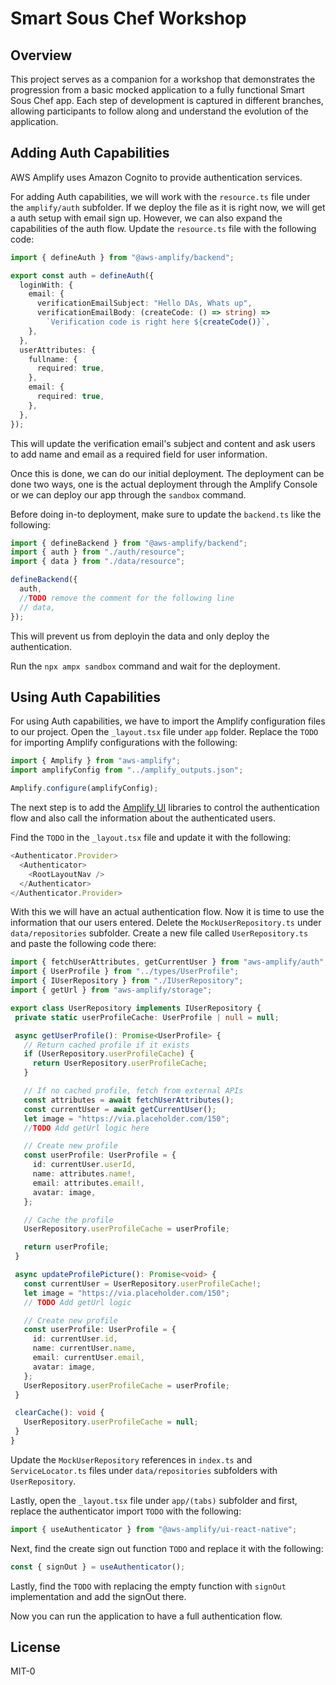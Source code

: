 # Smart Sous Chef Workshop

## Overview
This project serves as a companion for a workshop that demonstrates the progression from a basic mocked application to a fully functional Smart Sous Chef app. Each step of development is captured in different branches, allowing participants to follow along and understand the evolution of the application.

## Adding Auth Capabilities

AWS Amplify uses Amazon Cognito to provide authentication services.

For adding Auth capabilities, we will work with the `resource.ts` file under the `amplify/auth` subfolder. If we deploy the file as it is right now, we will get a auth setup with email sign up. However, we can also expand the capabilities of the auth flow. Update the `resource.ts` file with the following code:

```ts
import { defineAuth } from "@aws-amplify/backend";

export const auth = defineAuth({
  loginWith: {
    email: {
      verificationEmailSubject: "Hello DAs, Whats up",
      verificationEmailBody: (createCode: () => string) =>
        `Verification code is right here ${createCode()}`,
    },
  },
  userAttributes: {
    fullname: {
      required: true,
    },
    email: {
      required: true,
    },
  },
});
```

This will update the verification email's subject and content and ask users to add name and email as a required field for user information. 

Once this is done, we can do our initial deployment. The deployment can be done two ways, one is the actual deployment through the Amplify Console or we can deploy our app through the `sandbox` command. 

Before doing in-to deployment, make sure to update the `backend.ts` like the following: 

```ts
import { defineBackend } from "@aws-amplify/backend";
import { auth } from "./auth/resource";
import { data } from "./data/resource";

defineBackend({
  auth,
  //TODO remove the comment for the following line
  // data,
});
```

This will prevent us from deployin the data and only deploy the authentication.

Run the `npx ampx sandbox` command and wait for the deployment. 

## Using Auth Capabilities

For using Auth capabilities, we have to import the Amplify configuration files to our project. Open the `_layout.tsx` file under `app` folder. Replace the `TODO` for importing Amplify configurations with the following:

```ts
import { Amplify } from "aws-amplify";
import amplifyConfig from "../amplify_outputs.json";

Amplify.configure(amplifyConfig);
```

The next step is to add the [Amplify UI](https://ui.docs.amplify.aws/) libraries to control the authentication flow and also call the information about the authenticated users.

Find the `TODO` in the `_layout.tsx` file and update it with the following:

```ts
<Authenticator.Provider>
  <Authenticator>
    <RootLayoutNav />
  </Authenticator>
</Authenticator.Provider>
```

 With this we will have an actual authentication flow. Now it is time to use the information that our users entered. Delete the `MockUserRepository.ts` under `data/repositories` subfolder. Create a new file called `UserRepository.ts` and paste the following code there: 

 ```ts
 import { fetchUserAttributes, getCurrentUser } from "aws-amplify/auth";
import { UserProfile } from "../types/UserProfile";
import { IUserRepository } from "./IUserRepository";
import { getUrl } from "aws-amplify/storage";

export class UserRepository implements IUserRepository {
  private static userProfileCache: UserProfile | null = null;

  async getUserProfile(): Promise<UserProfile> {
    // Return cached profile if it exists
    if (UserRepository.userProfileCache) {
      return UserRepository.userProfileCache;
    }

    // If no cached profile, fetch from external APIs
    const attributes = await fetchUserAttributes();
    const currentUser = await getCurrentUser();
    let image = "https://via.placeholder.com/150";
    //TODO Add getUrl logic here

    // Create new profile
    const userProfile: UserProfile = {
      id: currentUser.userId,
      name: attributes.name!,
      email: attributes.email!,
      avatar: image,
    };

    // Cache the profile
    UserRepository.userProfileCache = userProfile;

    return userProfile;
  }

  async updateProfilePicture(): Promise<void> {
    const currentUser = UserRepository.userProfileCache!;
    let image = "https://via.placeholder.com/150";
    // TODO Add getUrl logic

    // Create new profile
    const userProfile: UserProfile = {
      id: currentUser.id,
      name: currentUser.name,
      email: currentUser.email,
      avatar: image,
    };
    UserRepository.userProfileCache = userProfile;
  }

  clearCache(): void {
    UserRepository.userProfileCache = null;
  }
}
```

Update the `MockUserRepository` references in `index.ts` and `ServiceLocator.ts` files under `data/repositories` subfolders with `UserRepository`.

Lastly, open the `_layout.tsx` file under `app/(tabs)` subfolder and first, replace the authenticator import `TODO` with the following:

```ts
import { useAuthenticator } from "@aws-amplify/ui-react-native";
```

Next, find the create sign out function `TODO` and replace it with the following:
```ts
const { signOut } = useAuthenticator();
```

Lastly, find the `TODO` with replacing the empty function with `signOut` implementation and add the signOut there. 

Now you can run the application to have a full authentication flow.

## License
MIT-0
